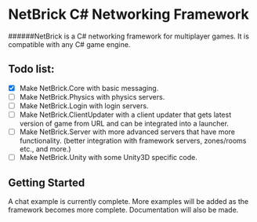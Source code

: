 NetBrick C# Networking Framework
================================

######NetBrick is a C# networking framework for multiplayer games. It is compatible with any C# game engine.

Todo list:
----------

- [x] Make NetBrick.Core with basic messaging.
- [ ] Make NetBrick.Physics with physics servers.
- [ ] Make NetBrick.Login with login servers.
- [ ] Make NetBrick.ClientUpdater with a client updater that gets latest version of game from URL and can be integrated into a launcher.
- [ ] Make NetBrick.Server with more advanced servers that have more functionality. (better integration with framework servers, zones/rooms etc., and more.)
- [ ] Make NetBrick.Unity with some Unity3D specific code.

Getting Started
---------------

A chat example is currently complete. More examples will be added as the framework becomes more complete. Documentation will also be made.
